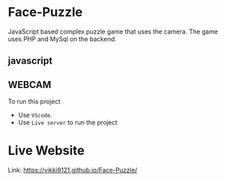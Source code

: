 # Face-Puzzle
JavaScript based complex puzzle game that uses the camera.
The game uses PHP and MySql on the backend.

## javascript
## WEBCAM
To run this project
- Use `VScode`.
- Use `Live server` to run the project
# Live Website
Link: https://vikki9121.github.io/Face-Puzzle/
